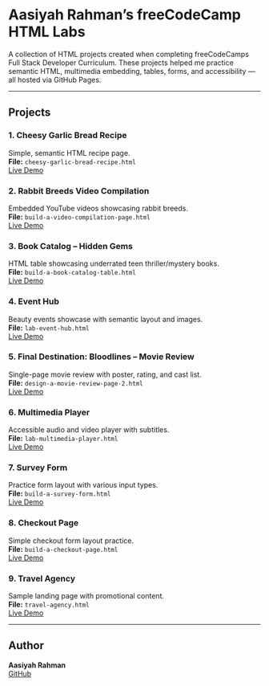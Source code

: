 # Aasiyah Rahman’s freeCodeCamp HTML Labs

A collection of HTML projects created when completing freeCodeCamps Full Stack Developer Curriculum. These projects helped me practice semantic HTML, multimedia embedding, tables, forms, and accessibility — all hosted via GitHub Pages.

---

## Projects

### 1. Cheesy Garlic Bread Recipe   
Simple, semantic HTML recipe page.  
**File:** `cheesy-garlic-bread-recipe.html`  
[Live Demo](https://aasiyahrahman.github.io/freeCodeCampHTMLLabs/cheesy-garlic-bread-recipe.html)

### 2. Rabbit Breeds Video Compilation   
Embedded YouTube videos showcasing rabbit breeds.  
**File:** `build-a-video-compilation-page.html`  
[Live Demo](https://aasiyahrahman.github.io/freeCodeCampHTMLLabs/build-a-video-compilation-page.html)

### 3. Book Catalog – Hidden Gems   
HTML table showcasing underrated teen thriller/mystery books.  
**File:** `build-a-book-catalog-table.html`  
[Live Demo](https://aasiyahrahman.github.io/freeCodeCampHTMLLabs/build-a-book-catalog-table.html)

### 4. Event Hub   
Beauty events showcase with semantic layout and images.  
**File:** `lab-event-hub.html`  
[Live Demo](https://aasiyahrahman.github.io/freeCodeCampHTMLLabs/lab-event-hub.html)

### 5. Final Destination: Bloodlines – Movie Review   
Single-page movie review with poster, rating, and cast list.  
**File:** `design-a-movie-review-page-2.html`  
[Live Demo](https://aasiyahrahman.github.io/freeCodeCampHTMLLabs/design-a-movie-review-page-2.html)

### 6. Multimedia Player   
Accessible audio and video player with subtitles.  
**File:** `lab-multimedia-player.html`  
[Live Demo](https://aasiyahrahman.github.io/freeCodeCampHTMLLabs/lab-multimedia-player.html)

### 7. Survey Form  
Practice form layout with various input types.  
**File:** `build-a-survey-form.html`  
[Live Demo](https://aasiyahrahman.github.io/freeCodeCampHTMLLabs/build-a-survey-form.html)

### 8. Checkout Page  
Simple checkout form layout practice.  
**File:** `build-a-checkout-page.html`  
[Live Demo](https://aasiyahrahman.github.io/freeCodeCampHTMLLabs/build-a-checkout-page.html)

### 9. Travel Agency  
Sample landing page with promotional content.  
**File:** `travel-agency.html`  
[Live Demo](https://aasiyahrahman.github.io/freeCodeCampHTMLLabs/travel-agency.html)

---

## Author

**Aasiyah Rahman**   
[GitHub](https://github.com/aasiyahrahman) 
